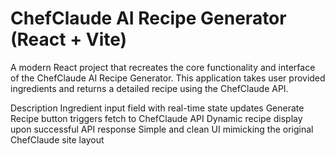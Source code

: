 # ChefClaude AI Recipe Generator (React + Vite)

A modern React project that recreates the core functionality and interface of the ChefClaude AI Recipe Generator. 
This application takes user provided ingredients and returns a detailed recipe using the ChefClaude API.

Description
Ingredient input field with real-time state updates
Generate Recipe button triggers fetch to ChefClaude API
Dynamic recipe display upon successful API response
Simple and clean UI mimicking the original ChefClaude site layout
